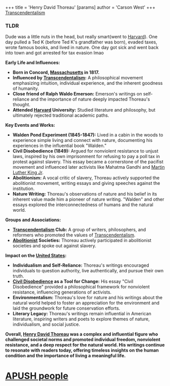 +++
 title = 'Henry David Thoreau'
[params]
	author = 'Carson West'
+++
[Transcendentalism](./../transcendentalism/)
### TLDR
Dude was a little nuts in the head, but really smart(went to [Harvard](./../harvard/)). One day pulled a Ted K (before Ted K's grandfather was born), evaded taxes, wrote famous books, and lived in nature. One day got sick and went back into town and got arrested for tax evasion lmao 

**Early Life and Influences:**

* **Born in Concord, [Massachusetts](./../massachusetts/) in 1817.**
* **Influenced by [Transcendentalism](./../transcendentalism/):** A philosophical movement emphasizing intuition, individual experience, and the inherent goodness of humanity.
* **Close friend of Ralph Waldo Emerson:** Emerson's writings on self-reliance and the importance of nature deeply impacted Thoreau's thought.
* **Attended [Harvard](./../harvard/) University:** Studied literature and philosophy, but ultimately rejected traditional academic paths.

**Key Events and Works:**

* **Walden Pond Experiment (1845-1847):** Lived in a cabin in the woods to experience simple living and connect with nature, documenting his experiences in the influential book "Walden."
* **Civil Disobedience (1849):** Argued for nonviolent resistance to unjust laws, inspired by his own imprisonment for refusing to pay a poll tax in protest against slavery. This essay became a cornerstone of the pacifist movement and influenced later activists like Mahatma Gandhi and [Martin Luther King Jr](./../martin-luther-king-jr/).
* **Abolitionism:** A vocal critic of slavery, Thoreau actively supported the abolitionist movement, writing essays and giving speeches against the institution.
* **Nature Writing:** Thoreau's observations of nature and his belief in its inherent value made him a pioneer of nature writing. "Walden" and other essays explored the interconnectedness of humans and the natural world.

**Groups and Associations:**

* **[Transcendentalism](./../transcendentalism/) Club:** A group of writers, philosophers, and reformers who promoted the values of [Transcendentalism](./../transcendentalism/).
* **[Abolitionist](./../abolitionist/) Societies:**  Thoreau actively participated in abolitionist societies and spoke out against slavery.

**Impact on the [United States](./../united-states/):**

* **Individualism and Self-Reliance:** Thoreau's writings encouraged individuals to question authority, live authentically, and pursue their own truth.
* **[Civil Disobedience](./../civil-disobedience/) as a Tool for Change:** His essay "Civil Disobedience" provided a philosophical framework for nonviolent resistance, influencing generations of activists.
* **Environmentalism:** Thoreau's love for nature and his writings about the natural world helped to foster an appreciation for the environment and laid the groundwork for future conservation efforts.
* **Literary Legacy:** Thoreau's writings remain influential in American literature, inspiring writers and poets to explore themes of nature, individualism, and social justice.

**Overall, [Henry David Thoreau](./../henry-david-thoreau/) was a complex and influential figure who challenged societal norms and promoted individual freedom, nonviolent resistance, and a deep respect for the natural world. His writings continue to resonate with readers today, offering timeless insights on the human condition and the importance of living a meaningful life.** 

# [APUSH people](./../apush-people/)